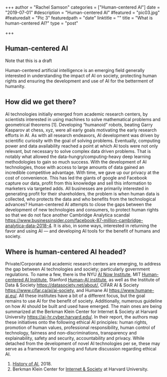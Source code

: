 +++
author = "Rachel Samson"
categories = ["Human-centered AI"]
date = "2019-07-01"
#description = "Human-centered AI"
#featured = "pic03.jpg"
#featuredalt = "Pic 3"
featuredpath = "date"
linktitle = ""
title = "What is human-centered AI?"
type = "post"

+++

## Human-centered AI

Note that this is a draft

Human-centered artificial intelligence is an emerging field generally interested in understanding the impact of AI on society, protecting human rights and ensuring the development and use of AI for the betterment of humanity.

## How did we get there?
AI technologies initially emerged from academic research centers, by scientists interested in using machines to solve mathematical problems and geometrical theorems [1].  Developing “humanoid” robots, beating Garry Kasparov at chess, xyz, were all early goals motivating the early research efforts in AI. As with all research endeavors, AI development was driven by scientific curiosity with the goal of solving problems.
Eventually, computing power and data availability reached a point at which AI tools were not only relevant, but necessary to solve complex data driven problems. That is notably what allowed the data-hungry/computing-heavy deep learning methodologies to gain so much success. With the development of AI technologies, those with access to large amounts of data gained an incredible competitive advantage.
With time, we gave up our privacy at the cost of convenience. This has led the giants of google and Facebook capture our data, profit from this knowledge and sell this information to marketers via targeted adds. All businesses are primarily interested in generating profit for their shareholders, the problem is when human data is collected, who protects the data and who benefits from the technological advances?
Human-centered AI attempts to close the gaps between the development of new technologies and consumers, to protect human rights so that we do not face another Cambridge Analytica scandal https://www.businessinsider.com/facebook-87-million-cambridge-analytica-data-2018-4. It is also, in some ways, interested in returning the favor and using AI — and developing AI tools for the benefit of humans and society.

## Where is human-centered AI headed?
Private/Corporate and academic research centers are emerging, to address the gap between AI technologies and society; particularly government regulations. To name a few, there is the NYU [AI Now Institute](https://ainowinstitute.org/), MIT [Human-centered AI Institute](https://hcai.mit.edu/), Stanford [Human-AI institute](https://hai.stanford.edu/), as well as the Institute of Data & Society https://datasociety.net/about/, CIFAR AI & Society https://www.cifar.ca/ai/ai-society, and Humane AI https://www.humane-ai.eu/. All these institutes have a bit of a different focus, but the goal remains to use AI for the benefit of society.
Additionally, numerous guideline on how AI should be built and used have emerged. The main ones are being summarized at the Berkman Klein Center for Internet & Society at Harvard University https://ai-hr.cyber.harvard.edu/. In their report, the authors map these initiatives onto the following ethical AI principles: human rights, promotion of human values, professional responsibility, human control of technology, fairness and non-discriminations, transparency and explainability, safety and security, accountability and privacy. While detached from the development of novel AI technologies per se, these may serve as a framework for ongoing and future discussion regarding ethical AI.

1.	[History of AI](https://towardsdatascience.com/history-of-ai-484a86fc16ef), 2018.
2.	Berkman Klein Center for [Internet & Society](https://ai-hr.cyber.harvard.edu/) at Harvard University.
